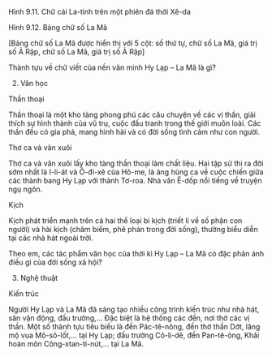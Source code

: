 Hình 9.11. Chữ cái La-tinh trên một phiên đá thời Xê-da

Hình 9.12. Bảng chữ số La Mã

[Bảng chữ số La Mã được hiển thị với 5 cột: số thứ tự, chữ số La Mã, giá trị số Ả Rập, chữ số La Mã, giá trị số Ả Rập]

Thành tựu về chữ viết của nền văn minh Hy Lạp – La Mã là gì?

2. Văn học

Thần thoại

Thần thoại là một kho tàng phong phú các câu chuyện về các vị thần, giải thích sự hình thành của vũ trụ, cuộc đấu tranh trong thế giới muôn loài. Các thần đều có gia phả, mang hình hài và có đời sống tình cảm như con người.

Thơ ca và văn xuôi

Thơ ca và văn xuôi lấy kho tàng thần thoại làm chất liệu. Hai tập sử thi ra đời sớm nhất là I-li-át và Ô-đi-xê của Hô-me, là áng hùng ca về cuộc chiến giữa các thành bang Hy Lạp với thành Tơ-roa. Nhà văn Ê-dốp nổi tiếng về truyện ngụ ngôn.

Kịch

Kịch phát triển mạnh trên cả hai thể loại bi kịch (triết lí về số phận con người) và hài kịch (châm biếm, phê phán trong đời sống), thường biểu diễn tại các nhà hát ngoài trời.

Theo em, các tác phẩm văn học của thời kì Hy Lạp – La Mã có đặc phản ánh điều gì của đời sống xã hội?

3. Nghệ thuật

Kiến trúc

Người Hy Lạp và La Mã đã sáng tạo nhiều công trình kiến trúc như nhà hát, sân vận động, đấu trường,... Đặc biệt là hệ thống các đền, nơi thờ các vị thần. Một số thành tựu tiêu biểu là đền Pác-tê-nông, đền thờ thần Dớt, lăng mộ vua Mô-sô-lốt,... tại Hy Lạp; đấu trường Cô-li-dê, đền Pan-tê-ông, Khải hoàn môn Công-xtan-ti-nút,... tại La Mã.